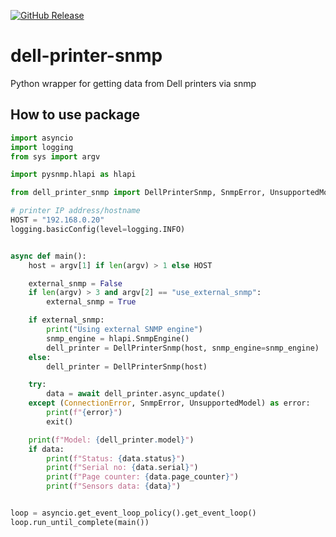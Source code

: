 [![GitHub Release][releases-shield]][releases]


# dell-printer-snmp
Python wrapper for getting data from Dell printers via snmp

## How to use package
```py
import asyncio
import logging
from sys import argv

import pysnmp.hlapi as hlapi

from dell_printer_snmp import DellPrinterSnmp, SnmpError, UnsupportedModel

# printer IP address/hostname
HOST = "192.168.0.20"
logging.basicConfig(level=logging.INFO)


async def main():
    host = argv[1] if len(argv) > 1 else HOST

    external_snmp = False
    if len(argv) > 3 and argv[2] == "use_external_snmp":
        external_snmp = True

    if external_snmp:
        print("Using external SNMP engine")
        snmp_engine = hlapi.SnmpEngine()
        dell_printer = DellPrinterSnmp(host, snmp_engine=snmp_engine)
    else:
        dell_printer = DellPrinterSnmp(host)

    try:
        data = await dell_printer.async_update()
    except (ConnectionError, SnmpError, UnsupportedModel) as error:
        print(f"{error}")
        exit()

    print(f"Model: {dell_printer.model}")
    if data:
        print(f"Status: {data.status}")
        print(f"Serial no: {data.serial}")
        print(f"Page counter: {data.page_counter}")
        print(f"Sensors data: {data}")


loop = asyncio.get_event_loop_policy().get_event_loop()
loop.run_until_complete(main())
```

[releases]: https://github.com/kongo09/dell-printer-snmp/releases
[releases-shield]: https://img.shields.io/github/release/kongo09/dell-printer-snmp.svg?style=popout
